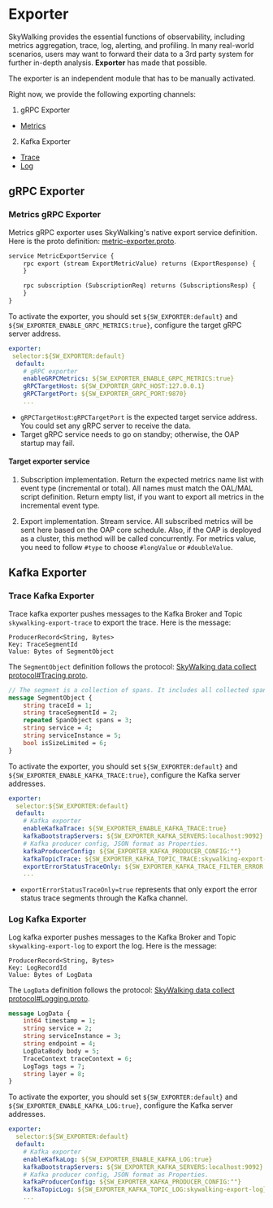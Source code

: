 # Exporter
SkyWalking provides the essential functions of observability, including metrics aggregation, trace, log, alerting, and profiling.
In many real-world scenarios, users may want to forward their data to a 3rd party system for further in-depth analysis.
**Exporter** has made that possible.

The exporter is an independent module that has to be manually activated.

Right now, we provide the following exporting channels:
1. gRPC Exporter
- [Metrics](#metrics-grpc-exporter)

2. Kafka Exporter
- [Trace](#trace-kafka-exporter)
- [Log](#log-kafka-exporter)

## gRPC Exporter
### Metrics gRPC Exporter
Metrics gRPC exporter uses SkyWalking's native export service definition. Here is the proto definition: [metric-exporter.proto](https://github.com/apache/skywalking/blob/master/oap-server/exporter/src/main/proto/metric-exporter.proto).
```proto
service MetricExportService {
    rpc export (stream ExportMetricValue) returns (ExportResponse) {
    }

    rpc subscription (SubscriptionReq) returns (SubscriptionsResp) {
    }
}
```

To activate the exporter, you should set `${SW_EXPORTER:default}` and `${SW_EXPORTER_ENABLE_GRPC_METRICS:true}`, configure the target gRPC server address.
```yaml
exporter:
 selector:${SW_EXPORTER:default}
  default:
    # gRPC exporter
    enableGRPCMetrics: ${SW_EXPORTER_ENABLE_GRPC_METRICS:true}
    gRPCTargetHost: ${SW_EXPORTER_GRPC_HOST:127.0.0.1}
    gRPCTargetPort: ${SW_EXPORTER_GRPC_PORT:9870}
    ...
```

- `gRPCTargetHost`:`gRPCTargetPort` is the expected target service address. You could set any gRPC server to receive the data.
- Target gRPC service needs to go on standby; otherwise, the OAP startup may fail.

#### Target exporter service
1. Subscription implementation.
Return the expected metrics name list with event type (incremental or total). All names must match the OAL/MAL script definition.
Return empty list, if you want to export all metrics in the incremental event type.

2. Export implementation.
Stream service. All subscribed metrics will be sent here based on the OAP core schedule. Also, if the OAP is deployed as a cluster,
this method will be called concurrently. For metrics value, you need to follow `#type` to choose `#longValue` or `#doubleValue`.

## Kafka Exporter
### Trace Kafka Exporter
Trace kafka exporter pushes messages to the Kafka Broker and Topic `skywalking-export-trace` to export the trace. Here is the message:
```
ProducerRecord<String, Bytes>
Key: TraceSegmentId
Value: Bytes of SegmentObject
```

The `SegmentObject` definition follows the protocol:
[SkyWalking data collect protocol#Tracing.proto](https://github.com/apache/skywalking-data-collect-protocol/blob/master/language-agent/Tracing.proto).
```proto
// The segment is a collection of spans. It includes all collected spans in a simple one request context, such as a HTTP request process.
message SegmentObject {
    string traceId = 1;
    string traceSegmentId = 2;
    repeated SpanObject spans = 3;
    string service = 4;
    string serviceInstance = 5;
    bool isSizeLimited = 6;
}
```

To activate the exporter, you should set `${SW_EXPORTER:default}` and `${SW_EXPORTER_ENABLE_KAFKA_TRACE:true}`, configure the Kafka server addresses.
```yaml
exporter:
  selector:${SW_EXPORTER:default}
  default:
    # Kafka exporter
    enableKafkaTrace: ${SW_EXPORTER_ENABLE_KAFKA_TRACE:true}
    kafkaBootstrapServers: ${SW_EXPORTER_KAFKA_SERVERS:localhost:9092}
    # Kafka producer config, JSON format as Properties.
    kafkaProducerConfig: ${SW_EXPORTER_KAFKA_PRODUCER_CONFIG:""}
    kafkaTopicTrace: ${SW_EXPORTER_KAFKA_TOPIC_TRACE:skywalking-export-trace}
    exportErrorStatusTraceOnly: ${SW_EXPORTER_KAFKA_TRACE_FILTER_ERROR:false}
    ...
```

- `exportErrorStatusTraceOnly=true` represents that only export the error status trace segments through the Kafka channel.

### Log Kafka Exporter
Log kafka exporter pushes messages to the Kafka Broker and Topic `skywalking-export-log` to export the log. Here is the message:
```
ProducerRecord<String, Bytes>
Key: LogRecordId
Value: Bytes of LogData
```

The `LogData` definition follows the protocol:
[SkyWalking data collect protocol#Logging.proto](https://github.com/apache/skywalking-data-collect-protocol/blob/master/logging/Logging.proto).
```proto
message LogData {
    int64 timestamp = 1;
    string service = 2;
    string serviceInstance = 3;
    string endpoint = 4;
    LogDataBody body = 5;
    TraceContext traceContext = 6;
    LogTags tags = 7;
    string layer = 8;
}
```

To activate the exporter, you should set `${SW_EXPORTER:default}` and `${SW_EXPORTER_ENABLE_KAFKA_LOG:true}`, configure the Kafka server addresses.
```yaml
exporter:
  selector:${SW_EXPORTER:default}
  default:
    # Kafka exporter
    enableKafkaLog: ${SW_EXPORTER_ENABLE_KAFKA_LOG:true}
    kafkaBootstrapServers: ${SW_EXPORTER_KAFKA_SERVERS:localhost:9092}
    # Kafka producer config, JSON format as Properties.
    kafkaProducerConfig: ${SW_EXPORTER_KAFKA_PRODUCER_CONFIG:""}
    kafkaTopicLog: ${SW_EXPORTER_KAFKA_TOPIC_LOG:skywalking-export-log}
    ...
```
